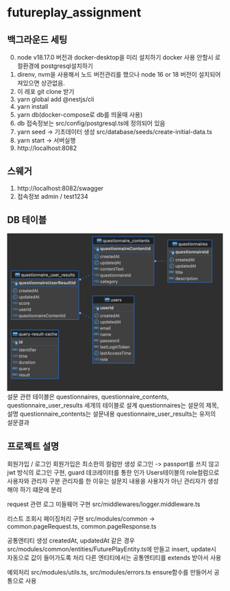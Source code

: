 # futureplay_assignment

## 백그라운드 세팅

0. node v18.17.0 버전과 docker-desktop을 미리 설치하기 docker 사용 안할시 로컬환경에 postgresql설치하기
1. direnv, nvm을 사용해서 노드 버전관리를 했으나 node 16 or 18 버전이 설치되어져있으면 상관없음.
2. 이 레포 git clone 받기
3. yarn global add @nestjs/cli
4. yarn install
5. yarn db(docker-compose로 db를 띄울때 사용)
6. db 접속정보는 src/config/postgresql.ts에 정의되어 있음
7. yarn seed -> 기초데이터 생성 src/database/seeds/create-initial-data.ts
8. yarn start -> 서버실행
9. http://localhost:8082

## 스웨거

1. http://localhost:8082/swagger
2. 접속정보 admin / test1234

## DB 테이블

![Alt text](image.png)
설문 관련 테이블은 questionnaires, questionnaire_contents, questionnaire_user_results
세개의 테이블로 설계
questionnaires는 설문의 제목, 설명
questionnaire_contents는 설문내용
questionnaire_user_results는 유저의 설문결과

## 프로젝트 설명
회원가입 / 로그인
회원가입은 최소한의 컬럼만 생성
로그인 -> passport를 쓰지 않고 jwt 방식의 로그인 구현, guard 데코레이터를 통한 인가
Users테이블의 role컬럼으로 사용자와 관리자 구분
관리자를 한 이유는 설문지 내용을 사용자가 아닌 관리자가 생성해야 하기 떄문에 분리

request 관련 로그 미들웨어 구현
src/middlewares/logger.middleware.ts

리스트 조회시 페이징처리 구현
src/modules/common -> common.pageRequest.ts, common.pageResponse.ts

공통엔티티 생성
createdAt, updatedAt 같은 경우 src/modules/common/entities/FuturePlayEntity.ts에 만들고 insert, update시 자동으로 값이 들어가도록 처리
다른 엔티티에서는 공통엔티티를 extends 받아서 사용

예외처리
src/modules/utils.ts, src/modules/errors.ts
ensure함수를 만들어서 공통으로 사용

